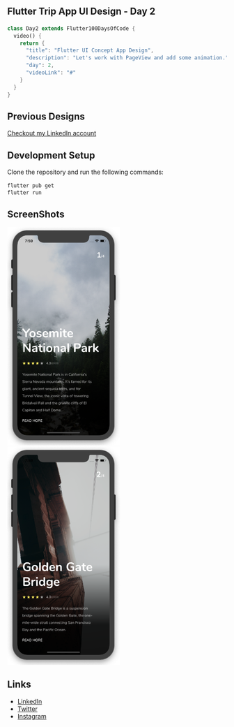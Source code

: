 ## Flutter Trip App UI Design - Day 2

```dart
class Day2 extends Flutter100DaysOfCode {
  video() {
    return {
      "title": "Flutter UI Concept App Design",
      "description": "Let's work with PageView and add some animation.",
      "day": 2,
      "videoLink": "#"
    }
  }
}
```

## Previous Designs
[Checkout my LinkedIn account](https://www.linkedin.com/feed/update/urn:li:activity:7029010943321743363/)


## Development Setup
Clone the repository and run the following commands:
```
flutter pub get
flutter run
```

## ScreenShots

<img src="assets/screenshot/one.png" height="500em" /> &nbsp; <img src="assets/screenshot/two.png" height="500em" />


## Links

* [LinkedIn](https://www.linkedin.com/in/patrick-wilfried-kamelan-2b388a115/)
* [Twitter](https://twitter.com/KamelanPatrick)
* [Instagram](https://www.instagram.com/patrickispoppin/)
